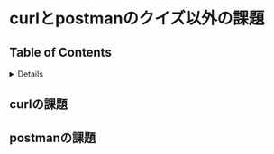 # curlとpostmanのクイズ以外の課題

## Table of Contents
<!-- START doctoc generated TOC please keep comment here to allow auto update -->
<!-- DON'T EDIT THIS SECTION, INSTEAD RE-RUN doctoc TO UPDATE -->
<details>
<summary>Details</summary>

- [curlの課題](#curl%E3%81%AE%E8%AA%B2%E9%A1%8C)
- [postmanの課題](#postman%E3%81%AE%E8%AA%B2%E9%A1%8C)

</details>
<!-- END doctoc generated TOC please keep comment here to allow auto update -->

## curlの課題

## postmanの課題
